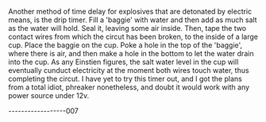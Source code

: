 Another method of time delay for explosives that are detonated by 
electric means, is the drip timer.  Fill a 'baggie' with water and 
then add as much salt as the water will hold.  Seal it, leaving some 
air inside.  Then, tape the two contact wires from which the circut 
has been broken, to the inside of a large cup. Place the baggie on 
the cup.  Poke a hole in the top of the 'baggie', where there is 
air, and then make a hole in the bottom to let the water drain into 
the cup.  As any Einstien figures, the salt water level in the cup 
will eventually cunduct electricity at the moment both wires touch 
water, thus completing the circut.  I have yet to try this timer 
out, and I got the plans from a total idiot, phreaker nonetheless, 
and doubt it would work with any power source under 12v.
                                   
------------------007
